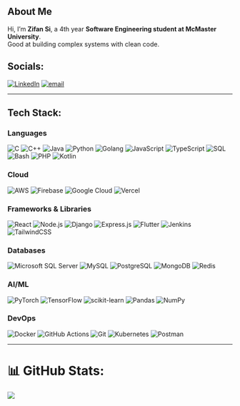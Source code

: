 ## About Me

Hi, I’m **Zifan Si**, a 4th year **Software Engineering student at McMaster University**.  
Good at building complex systems with clean code.

## Socials:
[![LinkedIn](https://img.shields.io/badge/LinkedIn-%230077B5.svg?logo=linkedin&logoColor=white)](https://www.linkedin.com/in/zifansi/) 
[![email](https://img.shields.io/badge/Email-D14836?logo=gmail&logoColor=white)](mailto:zifansi102@gmail.com) 

---

## Tech Stack:

### **Languages**
![C](https://img.shields.io/badge/c-%2300599C.svg?style=for-the-badge&logo=c&logoColor=white) 
![C++](https://img.shields.io/badge/c++-%2300599C.svg?style=for-the-badge&logo=c%2B%2B&logoColor=white) 
![Java](https://img.shields.io/badge/java-%23ED8B00.svg?style=for-the-badge&logo=openjdk&logoColor=white)
![Python](https://img.shields.io/badge/python-3670A0?style=for-the-badge&logo=python&logoColor=ffdd54) 
![Golang](https://img.shields.io/badge/go-00ADD8?style=for-the-badge&logo=go&logoColor=white) 
![JavaScript](https://img.shields.io/badge/javascript-%23323330.svg?style=for-the-badge&logo=javascript&logoColor=%23F7DF1E) 
![TypeScript](https://img.shields.io/badge/typescript-%23007ACC.svg?style=for-the-badge&logo=typescript&logoColor=white) 
![SQL](https://img.shields.io/badge/sql-%2300f.svg?style=for-the-badge&logo=mysql&logoColor=white) 
![Bash](https://img.shields.io/badge/Bash-%23121011.svg?style=for-the-badge&logo=gnu-bash&logoColor=white) 
![PHP](https://img.shields.io/badge/php-%23777BB4.svg?style=for-the-badge&logo=php&logoColor=white)
![Kotlin](https://img.shields.io/badge/kotlin-%237F52FF.svg?style=for-the-badge&logo=kotlin&logoColor=white)

### **Cloud**
![AWS](https://img.shields.io/badge/AWS-%23FF9900.svg?style=for-the-badge&logo=amazon-aws&logoColor=white) 
![Firebase](https://img.shields.io/badge/firebase-%23039BE5.svg?style=for-the-badge&logo=firebase) 
![Google Cloud](https://img.shields.io/badge/GoogleCloud-%234285F4.svg?style=for-the-badge&logo=google-cloud&logoColor=white) 
![Vercel](https://img.shields.io/badge/vercel-%23000000.svg?style=for-the-badge&logo=vercel&logoColor=white)

### **Frameworks & Libraries**
![React](https://img.shields.io/badge/react-%2320232a.svg?style=for-the-badge&logo=react&logoColor=%2361DAFB) 
![Node.js](https://img.shields.io/badge/node.js-6DA55F?style=for-the-badge&logo=node.js&logoColor=white) 
![Django](https://img.shields.io/badge/django-%23092E20.svg?style=for-the-badge&logo=django&logoColor=white) 
![Express.js](https://img.shields.io/badge/express.js-%23404d59.svg?style=for-the-badge&logo=express&logoColor=%2361DAFB) 
![Flutter](https://img.shields.io/badge/Flutter-%2302569B.svg?style=for-the-badge&logo=Flutter&logoColor=white) 
![Jenkins](https://img.shields.io/badge/jenkins-%232C5263.svg?style=for-the-badge&logo=jenkins&logoColor=white) 
![TailwindCSS](https://img.shields.io/badge/tailwindcss-%2338B2AC.svg?style=for-the-badge&logo=tailwind-css&logoColor=white)

### **Databases**
![Microsoft SQL Server](https://img.shields.io/badge/Microsoft%20SQL%20Server-%23CC2927.svg?style=for-the-badge&logo=microsoftsqlserver&logoColor=white)
![MySQL](https://img.shields.io/badge/mysql-4479A1.svg?style=for-the-badge&logo=mysql&logoColor=white) 
![PostgreSQL](https://img.shields.io/badge/postgres-%23316192.svg?style=for-the-badge&logo=postgresql&logoColor=white) 
![MongoDB](https://img.shields.io/badge/MongoDB-%234ea94b.svg?style=for-the-badge&logo=mongodb&logoColor=white) 
![Redis](https://img.shields.io/badge/redis-%23DD0031.svg?style=for-the-badge&logo=redis&logoColor=white) 

### **AI/ML**
![PyTorch](https://img.shields.io/badge/PyTorch-%23EE4C2C.svg?style=for-the-badge&logo=PyTorch&logoColor=white) 
![TensorFlow](https://img.shields.io/badge/TensorFlow-%23FF6F00.svg?style=for-the-badge&logo=TensorFlow&logoColor=white) 
![scikit-learn](https://img.shields.io/badge/scikit--learn-%23F7931E.svg?style=for-the-badge&logo=scikit-learn&logoColor=white) 
![Pandas](https://img.shields.io/badge/pandas-%23150458.svg?style=for-the-badge&logo=pandas&logoColor=white) 
![NumPy](https://img.shields.io/badge/numpy-%23013243.svg?style=for-the-badge&logo=numpy&logoColor=white) 

### **DevOps**
![Docker](https://img.shields.io/badge/docker-%230db7ed.svg?style=for-the-badge&logo=docker&logoColor=white) 
![GitHub Actions](https://img.shields.io/badge/github%20actions-%232671E5.svg?style=for-the-badge&logo=githubactions&logoColor=white) 
![Git](https://img.shields.io/badge/git-%23F05033.svg?style=for-the-badge&logo=git&logoColor=white) 
![Kubernetes](https://img.shields.io/badge/kubernetes-%23326ce5.svg?style=for-the-badge&logo=kubernetes&logoColor=white) 
![Postman](https://img.shields.io/badge/Postman-FF6C37?style=for-the-badge&logo=postman&logoColor=white)

---

# 📊 GitHub Stats:
![](https://nirzak-streak-stats.vercel.app/?user=lukhsaankumar&theme=dark&hide_border=false)

